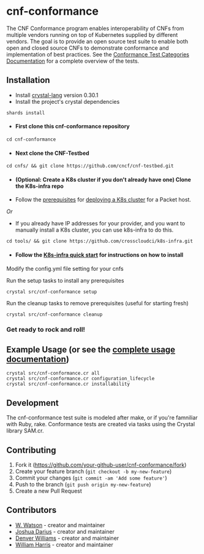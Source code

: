 # cnf-conformance
The CNF Conformance program enables interoperability of CNFs from multiple vendors running on top of Kubernetes supplied by different vendors. The goal is to provide an open source test suite to enable both open and closed source CNFs to demonstrate conformance and implementation of best practices.  See the [Conformance Test Categories Documentation](https://github.com/cncf/cnf-conformance/blob/master/TEST-CATEGORIES.md) for a complete overview of the tests.

## Installation
  * Install [crystal-lang](https://crystal-lang.org/install/) version 0.30.1
  * Install the project's crystal dependencies
  ```
  shards install
  ```
  * #### First clone this cnf-conformance repository 
  ```
  cd cnf-conformance
  ```
  * #### Next clone the CNF-Testbed 
  ```
  cd cnfs/ && git clone https://github.com/cncf/cnf-testbed.git
  ```
  * #### (Optional: Create a K8s cluster if you don't already have one) Clone the K8s-infra repo 

  * Follow the [prerequisites](https://github.com/cncf/cnf-testbed/tree/master/tools#pre-requisites) for [deploying a K8s cluster](https://github.com/cncf/cnf-testbed/tree/master/tools#deploying-a-kubernetes-cluster-using-the-makefile--ci-tools)  for a Packet host. 
  
  *Or* 
  * If you already have IP addresses for your provider, and you want to manually install a K8s cluster, you can use k8s-infra to do this.
  ```
  cd tools/ && git clone https://github.com/crosscloudci/k8s-infra.git
  ```
  * #### Follow the [K8s-infra quick start](https://github.com/crosscloudci/k8s-infra/blob/master/README.md#quick-start) for instructions on how to install

  Modify the config.yml file setting for your cnfs 

  Run the setup tasks to install any prerequisites
  ``` 
  crystal src/cnf-conformance setup
  ```
  Run the cleanup tasks to remove prerequisites (useful for starting fresh)
  ``` 
  crystal src/cnf-conformance cleanup
  ```
  ### Get ready to rock and roll! 

## Example Usage (or see the [complete usage documentation](https://github.com/cncf/cnf-conformance/blob/master/USAGE.md))
  ```
  crystal src/cnf-conformance.cr all 
  crystal src/cnf-conformance.cr configuration_lifecycle 
  crystal src/cnf-conformance.cr installability 
  ```

## Development
  The cnf-conformance test suite is modeled after make, or if you're famniliar with Ruby, rake. Conformance tests are created via tasks using the Crystal library SAM.cr. 

## Contributing

1. Fork it (<https://github.com/your-github-user/cnf-conformance/fork>)
2. Create your feature branch (`git checkout -b my-new-feature`)
3. Commit your changes (`git commit -am 'Add some feature'`)
4. Push to the branch (`git push origin my-new-feature`)
5. Create a new Pull Request

## Contributors

  - [W. Watson](https://github.com/wavell) - creator and maintainer
  - [Joshua Darius](https://github.com/nupejosh) - creator and maintainer
  - [Denver Williams](https://github.com/denverwilliams) - creator and maintainer
  - [William Harris](https://github.com/williscool) - creator and maintainer
